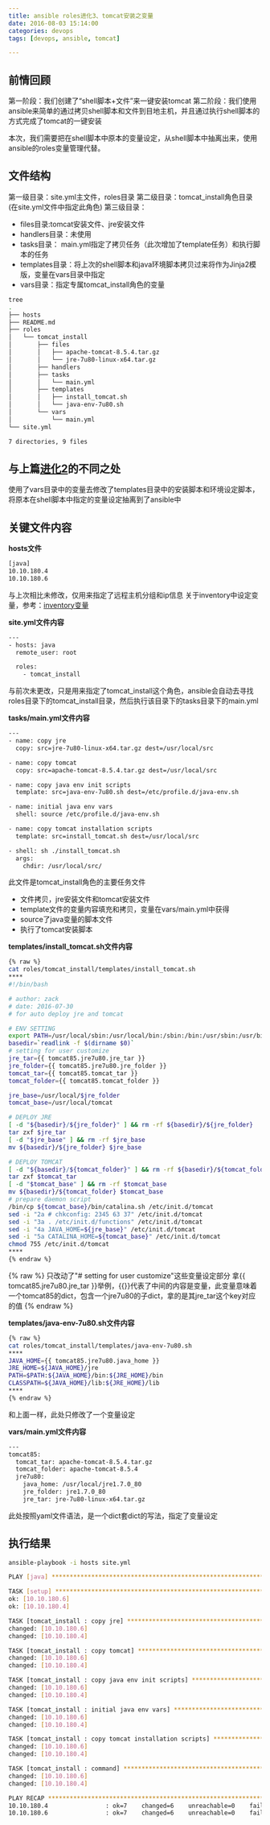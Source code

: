 ```yaml
---
title: ansible roles进化3、tomcat安装之变量
date: 2016-08-03 15:14:00
categories: devops
tags: [devops, ansible, tomcat]

---
```

## 前情回顾
第一阶段：我们创建了“shell脚本+文件”来一键安装tomcat
第二阶段：我们使用ansible来简单的通过拷贝shell脚本和文件到目地主机，并且通过执行shell脚本的方式完成了tomcat的一键安装

本次，我们需要把在shell脚本中原本的变量设定，从shell脚本中抽离出来，使用ansible的roles变量管理代替。

<!--more-->

## 文件结构
第一级目录：site.yml主文件，roles目录
第二级目录：tomcat_install角色目录(在site.yml文件中指定此角色)
第三级目录：
- files目录:tomcat安装文件、jre安装文件
- handlers目录：未使用
- tasks目录： main.yml指定了拷贝任务（此次增加了template任务）和执行脚本的任务
- templates目录：将上次的shell脚本和java环境脚本拷贝过来将作为Jinja2模版，变量在vars目录中指定
- vars目录：指定专属tomcat_install角色的变量

``` bash
tree
.
├── hosts
├── README.md
├── roles
│   └── tomcat_install
│       ├── files
│       │   ├── apache-tomcat-8.5.4.tar.gz
│       │   └── jre-7u80-linux-x64.tar.gz
│       ├── handlers
│       ├── tasks
│       │   └── main.yml
│       ├── templates
│       │   ├── install_tomcat.sh
│       │   └── java-env-7u80.sh
│       └── vars
│           └── main.yml
└── site.yml

7 directories, 9 files
```

## 与上篇[进化2](http://blog.xiao5tech.com/2016/07/30/036-devops_ansible_tomcat_roles/)的不同之处
使用了vars目录中的变量去修改了templates目录中的安装脚本和环境设定脚本，将原本在shell脚本中指定的变量设定抽离到了ansible中

## 关键文件内容
**hosts文件**
``` bash
[java]
10.10.180.4
10.10.180.6
```
与上次相比未修改，仅用来指定了远程主机分组和ip信息
关于inventory中设定变量，参考：[inventory变量](http://docs.ansible.com/ansible/intro_inventory.html)

**site.yml文件内容**
``` bash
---
- hosts: java
  remote_user: root

  roles:
    - tomcat_install
```
与前次未更改，只是用来指定了tomcat_install这个角色，ansible会自动去寻找roles目录下的tomcat_install目录，然后执行该目录下的tasks目录下的main.yml

**tasks/main.yml文件内容**
``` bash
---
- name: copy jre
  copy: src=jre-7u80-linux-x64.tar.gz dest=/usr/local/src

- name: copy tomcat
  copy: src=apache-tomcat-8.5.4.tar.gz dest=/usr/local/src

- name: copy java env init scripts
  template: src=java-env-7u80.sh dest=/etc/profile.d/java-env.sh

- name: initial java env vars
  shell: source /etc/profile.d/java-env.sh

- name: copy tomcat installation scripts
  template: src=install_tomcat.sh dest=/usr/local/src

- shell: sh ./install_tomcat.sh
  args:
    chdir: /usr/local/src/
```
此文件是tomcat_install角色的主要任务文件
- 文件拷贝，jre安装文件和tomcat安装文件
- template文件的变量内容填充和拷贝，变量在vars/main.yml中获得
- source了java变量的脚本文件
- 执行了tomcat安装脚本


**templates/install_tomcat.sh文件内容**
``` bash
{% raw %}
cat roles/tomcat_install/templates/install_tomcat.sh
****
#!/bin/bash

# author: zack
# date: 2016-07-30
# for auto deploy jre and tomcat

# ENV SETTING
export PATH=/usr/local/sbin:/usr/local/bin:/sbin:/bin:/usr/sbin:/usr/bin
basedir=`readlink -f $(dirname $0)`
# setting for user customize
jre_tar={{ tomcat85.jre7u80.jre_tar }}
jre_folder={{ tomcat85.jre7u80.jre_folder }}
tomcat_tar={{ tomcat85.tomcat_tar }}
tomcat_folder={{ tomcat85.tomcat_folder }}

jre_base=/usr/local/$jre_folder
tomcat_base=/usr/local/tomcat

# DEPLOY JRE
[ -d "${basedir}/${jre_folder}" ] && rm -rf ${basedir}/${jre_folder}
tar zxf $jre_tar
[ -d "$jre_base" ] && rm -rf $jre_base
mv ${basedir}/${jre_folder} $jre_base

# DEPLOY TOMCAT
[ -d "${basedir}/${tomcat_folder}" ] && rm -rf ${basedir}/${tomcat_folder}
tar zxf $tomcat_tar
[ -d "$tomcat_base" ] && rm -rf $tomcat_base
mv ${basedir}/${tomcat_folder} $tomcat_base
# prepare daemon script
/bin/cp ${tomcat_base}/bin/catalina.sh /etc/init.d/tomcat
sed -i "2a # chkconfig: 2345 63 37" /etc/init.d/tomcat
sed -i "3a . /etc/init.d/functions" /etc/init.d/tomcat
sed -i "4a JAVA_HOME=${jre_base}" /etc/init.d/tomcat
sed -i "5a CATALINA_HOME=${tomcat_base}" /etc/init.d/tomcat
chmod 755 /etc/init.d/tomcat
****
{% endraw %}
```
{% raw %}
只改动了"# setting for user customize"这些变量设定部分
拿{{ tomcat85.jre7u80.jre_tar }}举例，{{}}代表了中间的内容是变量，此变量意味着一个tomcat85的dict，包含一个jre7u80的子dict，拿的是其jre_tar这个key对应的值
{% endraw %}


**templates/java-env-7u80.sh文件内容**
``` bash
{% raw %}
cat roles/tomcat_install/templates/java-env-7u80.sh
****
JAVA_HOME={{ tomcat85.jre7u80.java_home }}
JRE_HOME=${JAVA_HOME}/jre
PATH=$PATH:${JAVA_HOME}/bin:${JRE_HOME}/bin
CLASSPATH=${JAVA_HOME}/lib:${JRE_HOME}/lib
****
{% endraw %}
```
和上面一样，此处只修改了一个变量设定

**vars/main.yml文件内容**
``` bash
---
tomcat85:
  tomcat_tar: apache-tomcat-8.5.4.tar.gz
  tomcat_folder: apache-tomcat-8.5.4
  jre7u80:
    java_home: /usr/local/jre1.7.0_80
    jre_folder: jre1.7.0_80
    jre_tar: jre-7u80-linux-x64.tar.gz
```
此处按照yaml文件语法，是一个dict套dict的写法，指定了变量设定


## 执行结果
``` bash
ansible-playbook -i hosts site.yml

PLAY [java] ********************************************************************

TASK [setup] *******************************************************************
ok: [10.10.180.6]
ok: [10.10.180.4]

TASK [tomcat_install : copy jre] ***********************************************
changed: [10.10.180.6]
changed: [10.10.180.4]

TASK [tomcat_install : copy tomcat] ********************************************
changed: [10.10.180.6]
changed: [10.10.180.4]

TASK [tomcat_install : copy java env init scripts] *****************************
changed: [10.10.180.6]
changed: [10.10.180.4]

TASK [tomcat_install : initial java env vars] **********************************
changed: [10.10.180.6]
changed: [10.10.180.4]

TASK [tomcat_install : copy tomcat installation scripts] ***********************
changed: [10.10.180.6]
changed: [10.10.180.4]

TASK [tomcat_install : command] ************************************************
changed: [10.10.180.6]
changed: [10.10.180.4]

PLAY RECAP *********************************************************************
10.10.180.4                : ok=7    changed=6    unreachable=0    failed=0
10.10.180.6                : ok=7    changed=6    unreachable=0    failed=0
```
